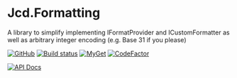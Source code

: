 # Jcd.Formatting
A library to simplify implementing IFormatProvider and ICustomFormatter as well as arbitrary integer encoding (e.g. Base 31 if you please)

[![GitHub](https://img.shields.io/github/license/jason-c-daniels/Jcd.Formatting)](https://github.com/jason-c-daniels/Jcd.Formatting/blob/main/LICENSE)
[![Build status](https://ci.appveyor.com/api/projects/status/5lhmo0cnj8wc80yn?svg=true)](https://ci.appveyor.com/project/jason-c-daniels/jcd-formatting)
[![MyGet](https://img.shields.io/myget/jason-c-daniels/v/Jcd.Formatting?logo=nuget)](https://www.myget.org/feed/jason-c-daniels/package/nuget/Jcd.Formatting)
[![CodeFactor](https://www.codefactor.io/repository/github/jason-c-daniels/jcd.formatting/badge)](https://www.codefactor.io/repository/github/jason-c-daniels/jcd.formatting)

[![API Docs](https://img.shields.io/badge/Read-The%20API%20Documentation-blue?style=for-the-badge)](https://github.com/jason-c-daniels/Jcd.Formatting/blob/main/docs/Jcd_Formatting.md)
